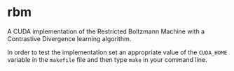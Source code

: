 rbm
===

A CUDA implementation of the Restricted Boltzmann Machine with a Contrastive Divergence learning algorithm.

In order to test the implementation set an appropriate value of the `CUDA_HOME` variable in the `makefile` file and then type `make` in your command line.
